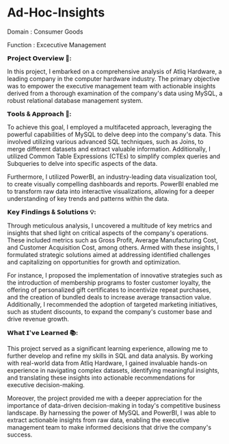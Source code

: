 # Ad-Hoc-Insights
Domain : Consumer Goods

Function : Excecutive Management


**𝗣𝗿𝗼𝗷𝗲𝗰𝘁 𝗢𝘃𝗲𝗿𝘃𝗶𝗲𝘄 🚀:**

In this project, I embarked on a comprehensive analysis of Atliq Hardware, a leading company in the computer hardware industry. The primary objective was to empower the executive management team with actionable insights derived from a thorough examination of the company's data using MySQL, a robust relational database management system.

**𝗧𝗼𝗼𝗹𝘀 & 𝗔𝗽𝗽𝗿𝗼𝗮𝗰𝗵 🔧:**

To achieve this goal, I employed a multifaceted approach, leveraging the powerful capabilities of MySQL to delve deep into the company's data. This involved utilizing various advanced SQL techniques, such as Joins, to merge different datasets and extract valuable information. Additionally, I utilized Common Table Expressions (CTEs) to simplify complex queries and Subqueries to delve into specific aspects of the data.

Furthermore, I utilized PowerBI, an industry-leading data visualization tool, to create visually compelling dashboards and reports. PowerBI enabled me to transform raw data into interactive visualizations, allowing for a deeper understanding of key trends and patterns within the data.


**𝗞𝗲𝘆 𝗙𝗶𝗻𝗱𝗶𝗻𝗴𝘀 & 𝗦𝗼𝗹𝘂𝘁𝗶𝗼𝗻𝘀 💡:**

Through meticulous analysis, I uncovered a multitude of key metrics and insights that shed light on critical aspects of the company's operations. These included metrics such as Gross Profit, Average Manufacturing Cost, and Customer Acquisition Cost, among others. Armed with these insights, I formulated strategic solutions aimed at addressing identified challenges and capitalizing on opportunities for growth and optimization.

For instance, I proposed the implementation of innovative strategies such as the introduction of membership programs to foster customer loyalty, the offering of personalized gift certificates to incentivize repeat purchases, and the creation of bundled deals to increase average transaction value. Additionally, I recommended the adoption of targeted marketing initiatives, such as student discounts, to expand the company's customer base and drive revenue growth.


**𝗪𝗵𝗮𝘁 𝗜'𝘃𝗲 𝗟𝗲𝗮𝗿𝗻𝗲𝗱 📚:**

This project served as a significant learning experience, allowing me to further develop and refine my skills in SQL and data analysis. By working with real-world data from Atliq Hardware, I gained invaluable hands-on experience in navigating complex datasets, identifying meaningful insights, and translating these insights into actionable recommendations for executive decision-making.

Moreover, the project provided me with a deeper appreciation for the importance of data-driven decision-making in today's competitive business landscape. By harnessing the power of MySQL and PowerBI, I was able to extract actionable insights from raw data, enabling the executive management team to make informed decisions that drive the company's success.
